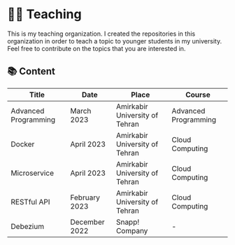 # :teacher: Teaching

This is my teaching organization. I created the repositories in this organization
in order to teach a topic to younger students in my university.
Feel free to contribute on the topics that you are interested in.

## :books: Content

| Title | Date | Place | Course |
| ----- | ---- |-------|--------|
| Advanced Programming | March 2023 | Amirkabir University of Tehran | Advanced Programming |
| Docker | April 2023 | Amirkabir University of Tehran | Cloud Computing |
| Microservice | April 2023 | Amirkabir University of Tehran | Cloud Computing |
| RESTful API | February 2023 | Amirkabir University of Tehran | Cloud Computing |
| Debezium | December 2022 | Snapp! Company | - |
